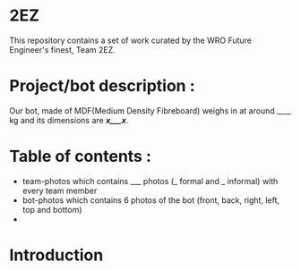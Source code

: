 # 2EZ
This repository contains a set of work curated by the WRO Future Engineer's finest, Team 2EZ. 

# Project/bot description :

Our bot, made of MDF(Medium Density Fibreboard) weighs in at around ____ kg and its dimensions are ___x___x___. 

# Table of contents :
 - team-photos which contains ___ photos (_ formal and _ informal) with every team member
 - bot-photos which contains 6 photos of the bot (front, back, right, left, top and bottom)
 - 

# Introduction
